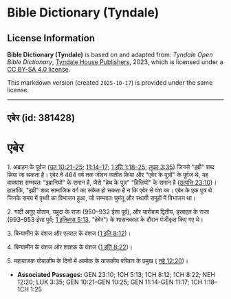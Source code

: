 # Bible Dictionary (Tyndale)

## License Information

**Bible Dictionary (Tyndale)** is based on and adapted from: _Tyndale Open Bible Dictionary_, [Tyndale House Publishers](https://tyndaleopenresources.com/), 2023, which is licensed under a [CC BY-SA 4.0 license](https://creativecommons.org/licenses/by-sa/4.0/legalcode.en).

This markdown version (created `2025-10-17`) is provided under the same license.



--------------------------------

## एबेर (id: 381428)

एबेर
====

1\. अब्राहम के पूर्वज ([उत 10:21–25](https://ref.ly/Gen10:21-Gen10:25); [11:14–17](https://ref.ly/Gen11:14-Gen11:17); [1 इति 1:18–25](https://ref.ly/1Chr1:18-1Chr1:25); [लूका 3:35](https://ref.ly/Luke3:35)) जिनसे "इब्री" शब्द लिया जा सकता है। एबेर ने 464 वर्ष तक जीवन व्यतीत किया और "एबेर के पुत्रों" के पूर्वज थे, यह वाक्यांश सम्भवतः "इब्रानियों" के समान है, जैसे "हेथ के पुत्र" "हित्तियों" के समान है ([उत्पत्ति 23:10](https://ref.ly/Gen23:10))। हालांकि, "इब्री" शब्द सामाजिक वर्ग का संकेत हो सकता है न कि एबेर से वंश का। एबेर के एक पुत्र थे जिनके समय में पृथ्वी का विभाजन हुआ, जो सम्भवतः घुमंतू और स्थायी समूहों में विभाजन था।

2\. गादी अगुए योताम, यहूदा के राजा (950–932 ईसा पूर्व), और यारोबाम द्वितीय, इस्राएल के राजा (993–953 ईसा पूर्व; [1 इतिहास 5:13](https://ref.ly/1Chr5:13), "हेबेर") के शासनकाल के दौरान पंजीकृत किए गए थे।

3\. बिन्यामीन के वंशज और एल्पाल के वंशज ([1 इति 8:12](https://ref.ly/1Chr8:12))।

4\. बिन्यामीन के वंशज और शाशक के वंशज ([1 इति 8:22](https://ref.ly/1Chr8:22))।

5\. महायाजक योयाकीम के दिनों में आमोक के याजकीय परिवार के प्रमुख ( [नहे 12:20](https://ref.ly/Neh12:20))।

* **Associated Passages:** GEN 23:10; 1CH 5:13; 1CH 8:12; 1CH 8:22; NEH 12:20; LUK 3:35; GEN 10:21–GEN 10:25; GEN 11:14–GEN 11:17; 1CH 1:18–1CH 1:25

